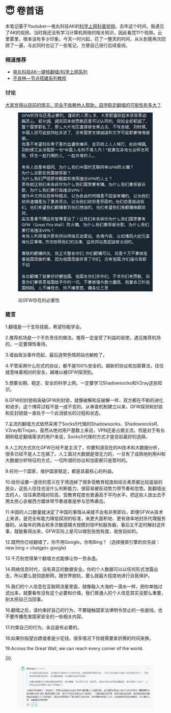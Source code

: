 # 😇 卷首语

本笔记基于Youtuber—电丸科技AK的[科学上网科普视频](https://www.youtube.com/watch?v=XKZM\_AjCUr0\&list=PLqybz7NWybwUgR-S6m78tfd-lV4sBvGFG)。去年这个时间，我遇见了AK的视频，当时我还没有学习计算机网络的相关知识，因此看完11个视频，云里雾里，根本没有多少印象。今天一时兴起，花了一整天的时间，从头到尾再次回顾了一遍，与此同时也记了一些笔记，方便自己进行后续查阅。

### 频道推荐

* [电丸科技AK—硬核翻墙/科学上网系列](https://www.youtube.com/watch?v=XKZM\_AjCUr0\&list=PLqybz7NWybwUgR-S6m78tfd-lV4sBvGFG)
* [不良林—节点搭建系列教程](https://www.youtube.com/playlist?list=PL5TbbtexT8T3d\_7UX2aSFhoMYk-cl4kf4)

### 讨论

[大家觉得以目前的情况，完全不依赖他人帮助，自学稳定翻墙的可能性有多大？](https://t.me/opencfdchannel/3500)

<figure><img src=".gitbook/assets/QQ截图20230107203223.jpg" alt=""><figcaption><p>论GFW存在的必要性</p></figcaption></figure>

### 箴言

1.翻墙是一个生存技能，希望你能学会。

2.推荐机场是一个不负责任的做法。推荐一定是受了利益的驱使，遇见推荐机场的，一定要理性看待。

3.墙由政治事件而起，最后连带色情网站也躺枪了。

4.不管采用什么形式的协议，都不是100%安全的。越新的协议和加密算法，往往就意味着相对的安全，越难以被GFW探测到。

5.想要长期、稳定、安全的科学上网，一定要学习Shadowsocks和V2ray这些知识。

6.GFW的封锁和突破GFW的封锁，就像破解和反破解一样，双方都在不断的进化和进步。这个博弈过程不是一成不变的。从审查机制建立以来，GFW探测和封锁和反封锁就一直处于一个此消彼长的过程和状态。

7.主流的翻墙方式依然采用了Socks5代理的Shadowsocks、ShadowsocksR、V2ray和Trojan，虽然从绝对用户基数上来说，VPN还是占据主流。但是对于有长期和稳定翻墙需求的用户来说，Socks5代理的方式才是目前最好的选择。

8.人工的方式优化GFW已经不是主流了，你要知道现在的AI技术和大数据分析，很多已经不是人工在搞了。人工面对大数据是很无力的，一旦有了成熟地利用AI和大数据分析特征的方式，一切所谓的协议和加密都只是暂时的。

9.任何一个国家，维护国家稳定，都是其最核心的利益。

10.给你设置一道坎的意义在于筛选掉了很多受教育程度和综合素质都比较底层的民众，这些人往往也没什么判断能力，很容易被反动势力带节奏和忽悠。能翻墙出去的人，往往素质相对较高，受教育程度也普遍高于平均水平，把这些人放出去不用太担心会被西方媒体带节奏或者是参与恐怖袭击。

11.中国的人口数量就决定了中国的事情从来就不会有非黑即白，即便GFW从技术上来讲，是完全有能力降低探测的标准，来更大面积地、更有效率地封杀代理服务器的。从每年的两会和多次敏感期大规模封锁IP和服务器，事后又不定时解封这件事，就能看得出来，GFW实际上是可以做到张弛有度，收放自如的。

12.既然你已经翻墙了，你不用Google，你有Bing？（选择搜索引擎的优先级：new bing > chatgpt> google)

13.千万别觉得某个翻墙方式能够让你一劳永逸。

14.网络信息时代，没有真正的数据安全。你的个人数据可以以任何形式泄露出去，所以要么就彻底断网，跟世界脱轨，要么就最大程度地进行自我保护。

15.我们的个人信息在互联网流量里面，就像融入大海的一滴水一样，把你单独过滤出来，就要看有没有这个必要和价值。我们普通人的个人信息其实没那么重要，别太把自己当回事。

16.翻墙之后，请约束好自己的行为，不要碰触国家法律明令禁止的一些底线。也不要传播危害国家安全的一些相关内容。

17.约束自己的行为，永远是有必要的。

18.如果你指望白嫖或者是少花钱，很多情况下你就需要拿折腾的时间来换。

19.Across the Great Wall, we can reach every corner of the world.

20\.

<figure><img src=".gitbook/assets/image.png" alt=""><figcaption></figcaption></figure>
